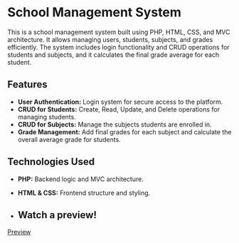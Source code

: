 # School Management System

This is a school management system built using PHP, HTML, CSS, and MVC architecture. It allows managing users, students, subjects, and grades efficiently. The system includes login functionality and CRUD operations for students and subjects, and it calculates the final grade average for each student.

## Features

- **User Authentication:** Login system for secure access to the platform.
- **CRUD for Students:** Create, Read, Update, and Delete operations for managing students.
- **CRUD for Subjects:** Manage the subjects students are enrolled in.
- **Grade Management:** Add final grades for each subject and calculate the overall average grade for students.
  
## Technologies Used

- **PHP:** Backend logic and MVC architecture.
- **HTML & CSS:** Frontend structure and styling.

- ## Watch a preview!
 [Preview](https://www.youtube.com/watch?v=_M1pXknzIyI)

